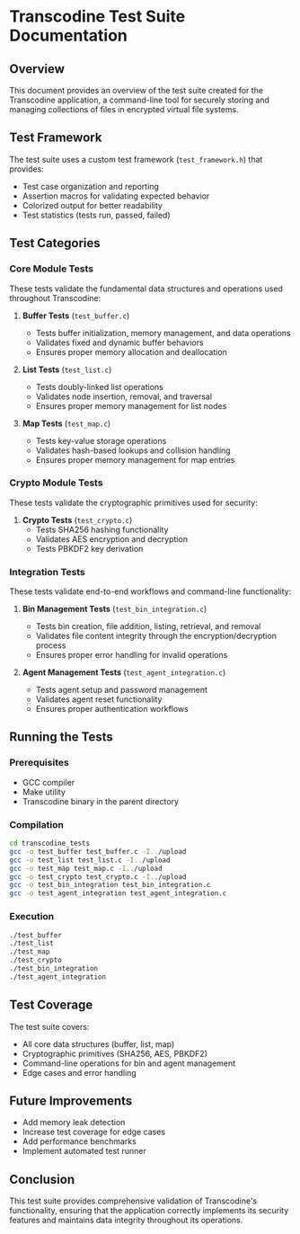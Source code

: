 # Transcodine Test Suite Documentation

## Overview
This document provides an overview of the test suite created for the Transcodine application, a command-line tool for securely storing and managing collections of files in encrypted virtual file systems.

## Test Framework
The test suite uses a custom test framework (`test_framework.h`) that provides:
- Test case organization and reporting
- Assertion macros for validating expected behavior
- Colorized output for better readability
- Test statistics (tests run, passed, failed)

## Test Categories

### Core Module Tests
These tests validate the fundamental data structures and operations used throughout Transcodine:

1. **Buffer Tests** (`test_buffer.c`)
   - Tests buffer initialization, memory management, and data operations
   - Validates fixed and dynamic buffer behaviors
   - Ensures proper memory allocation and deallocation

2. **List Tests** (`test_list.c`)
   - Tests doubly-linked list operations
   - Validates node insertion, removal, and traversal
   - Ensures proper memory management for list nodes

3. **Map Tests** (`test_map.c`)
   - Tests key-value storage operations
   - Validates hash-based lookups and collision handling
   - Ensures proper memory management for map entries

### Crypto Module Tests
These tests validate the cryptographic primitives used for security:

1. **Crypto Tests** (`test_crypto.c`)
   - Tests SHA256 hashing functionality
   - Validates AES encryption and decryption
   - Tests PBKDF2 key derivation

### Integration Tests
These tests validate end-to-end workflows and command-line functionality:

1. **Bin Management Tests** (`test_bin_integration.c`)
   - Tests bin creation, file addition, listing, retrieval, and removal
   - Validates file content integrity through the encryption/decryption process
   - Ensures proper error handling for invalid operations

2. **Agent Management Tests** (`test_agent_integration.c`)
   - Tests agent setup and password management
   - Validates agent reset functionality
   - Ensures proper authentication workflows

## Running the Tests

### Prerequisites
- GCC compiler
- Make utility
- Transcodine binary in the parent directory

### Compilation
```bash
cd transcodine_tests
gcc -o test_buffer test_buffer.c -I../upload
gcc -o test_list test_list.c -I../upload
gcc -o test_map test_map.c -I../upload
gcc -o test_crypto test_crypto.c -I../upload
gcc -o test_bin_integration test_bin_integration.c
gcc -o test_agent_integration test_agent_integration.c
```

### Execution
```bash
./test_buffer
./test_list
./test_map
./test_crypto
./test_bin_integration
./test_agent_integration
```

## Test Coverage
The test suite covers:
- All core data structures (buffer, list, map)
- Cryptographic primitives (SHA256, AES, PBKDF2)
- Command-line operations for bin and agent management
- Edge cases and error handling

## Future Improvements
- Add memory leak detection
- Increase test coverage for edge cases
- Add performance benchmarks
- Implement automated test runner

## Conclusion
This test suite provides comprehensive validation of Transcodine's functionality, ensuring that the application correctly implements its security features and maintains data integrity throughout its operations.
